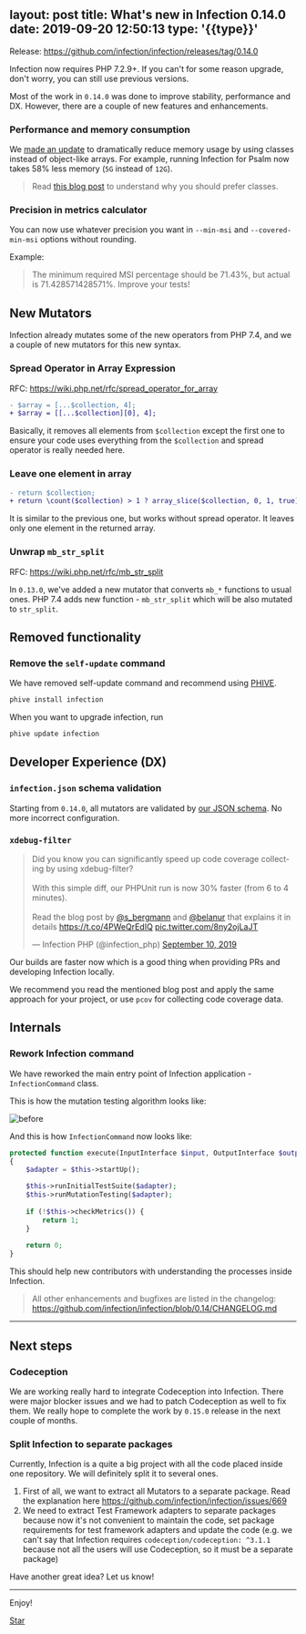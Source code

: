 layout: post
title: What's new in Infection 0.14.0
date: 2019-09-20 12:50:13
type: '{{type}}'
---

Release: https://github.com/infection/infection/releases/tag/0.14.0

Infection now requires PHP 7.2.9+. If you can't for some reason upgrade, don't worry, you can still use previous versions.

Most of the work in `0.14.0` was done to improve stability, performance and DX. However, there are a couple of new features and enhancements.

### Performance and memory consumption

We [made an update](https://github.com/infection/infection/pull/710) to dramatically reduce memory usage by using classes instead of object-like arrays. For example, running Infection for Psalm now takes 58% less memory (`5G` instead of `12G`).

> Read [this blog post](https://steemit.com/php/@crell/php-use-associative-arrays-basically-never) to understand why you should prefer classes.

### Precision in metrics calculator

You can now use whatever precision you want in `--min-msi` and `--covered-min-msi` options without rounding.

Example:

> The minimum required MSI percentage should be 71.43%, but actual is 71.428571428571%. Improve your tests!

## New Mutators

Infection already mutates some of the new operators from PHP 7.4, and we a couple of new mutators for this new syntax.

### Spread Operator in Array Expression

RFC: https://wiki.php.net/rfc/spread_operator_for_array

```diff
- $array = [...$collection, 4];
+ $array = [[...$collection][0], 4];
```

Basically, it removes all elements from `$collection` except the first one to ensure your code uses everything from the `$collection` and spread operator is really needed here.

### Leave one element in array

```diff
- return $collection;
+ return \count($collection) > 1 ? array_slice($collection, 0, 1, true) : $collection;
```

It is similar to the previous one, but works without spread operator. It leaves only one element in the returned array.


### Unwrap `mb_str_split`

RFC: https://wiki.php.net/rfc/mb_str_split

In `0.13.0`, we've added a new mutator that converts `mb_*` functions to usual ones. PHP 7.4 adds new function - `mb_str_split` which will be also mutated to `str_split`.

## Removed functionality

### Remove the `self-update` command

We have removed self-update command and recommend using [PHIVE](https://phar.io/).

```bash
phive install infection
```

When you want to upgrade infection, run

```bash
phive update infection
```

## Developer Experience (DX)

### `infection.json` schema validation

Starting from `0.14.0`, all mutators are validated by [our JSON schema](https://github.com/infection/infection/blob/master/resources/schema.json). No more incorrect configuration.

### `xdebug-filter`

<blockquote class="twitter-tweet"><p lang="en" dir="ltr">Did you know you can significantly speed up code coverage collecting by using xdebug-filter?<br><br>With this simple diff, our PHPUnit run is now 30% faster (from 6 to 4 minutes).<br><br>Read the blog post by <a href="https://twitter.com/s_bergmann?ref_src=twsrc%5Etfw">@s_bergmann</a> and <a href="https://twitter.com/belanur?ref_src=twsrc%5Etfw">@belanur</a> that explains it in details <a href="https://t.co/4PWeQrEdIQ">https://t.co/4PWeQrEdIQ</a> <a href="https://t.co/8ny2ojLaJT">pic.twitter.com/8ny2ojLaJT</a></p>&mdash; Infection PHP (@infection_php) <a href="https://twitter.com/infection_php/status/1171519807167926272?ref_src=twsrc%5Etfw">September 10, 2019</a></blockquote> <script async src="https://platform.twitter.com/widgets.js" charset="utf-8"></script> 

Our builds are faster now which is a good thing when providing PRs and developing Infection locally.

We recommend you read the mentioned blog post and apply the same approach for your project, or use `pcov` for collecting code coverage data.

## Internals

### Rework Infection command

We have reworked the main entry point of Infection application - `InfectionCommand` class.

This is how the mutation testing algorithm looks like:

![before](/images/posts/0-14-0/infection-algorithm.png)

And this is how `InfectionCommand` now looks like:

```php
protected function execute(InputInterface $input, OutputInterface $output)
{
    $adapter = $this->startUp();

    $this->runInitialTestSuite($adapter);
    $this->runMutationTesting($adapter);
    
    if (!$this->checkMetrics()) {
        return 1;
    }
    
    return 0;
}
```

This should help new contributors with understanding the processes inside Infection.

> All other enhancements and bugfixes are listed in the changelog: https://github.com/infection/infection/blob/0.14/CHANGELOG.md

-----

## Next steps

### Codeception

We are working really hard to integrate Codeception into Infection. There were major blocker issues and we had to patch Codeception as well to fix them. We really hope to complete the work by `0.15.0` release in the next couple of months.

### Split Infection to separate packages

Currently, Infection is a quite a big project with all the code placed inside one repository. We will definitely split it to several ones.

1. First of all, we want to extract all Mutators to a separate package. Read the explanation here https://github.com/infection/infection/issues/669
2. We need to extract Test Framework adapters to separate packages because now it's not convenient to maintain the code, set package requirements for test framework adapters and update the code (e.g. we can't say that Infection requires `codeception/codeception: ^3.1.1` because not all the users will use Codeception, so it must be a separate package)

Have another great idea? Let us know! 

------

Enjoy!

<a class="github-button" href="https://github.com/infection/infection" data-icon="octicon-star" data-show-count="true" aria-label="Star infection/infection on GitHub">Star</a>
<script async defer src="https://buttons.github.io/buttons.js"></script>
